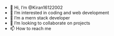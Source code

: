 - 👋 Hi, I’m @Kiran16122002
- 👀 I’m interested in coding and web development
- 🌱 I’m a mern stack developer
- 💞️ I’m looking to collaborate on projects
- 📫 How to reach me 

<!---
Kiran16122002/Kiran16122002 is a ✨ special ✨ repository because its `README.md` (this file) appears on your GitHub profile.
You can click the Preview link to take a look at your changes.
--->
